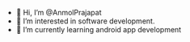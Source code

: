 - 👋 Hi, I’m @AnmolPrajapat
- 👀 I’m interested in software development.
- 🌱 I’m currently learning android app development

<!---
AnmolPrajapat/AnmolPrajapat is a ✨ special ✨ repository because its `README.md` (this file) appears on your GitHub profile.
You can click the Preview link to take a look at your changes.
--->
